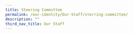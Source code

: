 ```yaml
---
title: Steering Committee
permalink: /our-identity/Our-Staff/sterring-committee/
description: ""
third_nav_title: Our Staff
---
```

